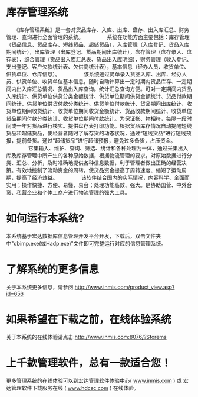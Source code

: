 # 库存管理系统

　　《库存管理系统》是一套对货品库存、入库、出库、盘存、出入库汇总、财务管理、查询进行全面管理的系统。
　　
　　系统在功能方面主要包括：库存管理（货品信息、货品库存、短线货品、超储货品），入库管理（入库登记、货品入库期间统计），出库管理（出库登记、货品期间出库统计），盘存管理（盘存录入、盘存表），综合管理（货品出入库汇总表、货品出入库明细），财务管理（收入登记、支出登记、客户欠款统计表、欠供商统计表），基本信息（经办人员、收货单位、供货单位、仓库信息）。
　　
　　该系统通过简单录入货品入库、出库、经办人员、供货单位、收货单位基本信息，随时自动计算出一定时期内货品库存、一定期间内出入库汇总情况、货品出入库查询。统计汇总查询方便。可对一定期间内货品入库统计、供货单位供货分类金额统计、供货单位期间供货金额统计、货品付款期间统计、供货单位供货付款分类统计、供货单位付款统计、货品期间出库统计、收货单位期间收货统计、收货单位期间收货金额统计、货品收款期间统计、收货单位货品期间付款分类统计、收货单位期间付款统计。为保证帐、物相符，每隔一段时间或一年对货品进行核实。提供盘存表打印功能。根据货品库存情况自动提醒短线货品和超储货品，使经营者随时了解存货的动态状况，通过“短线货品”进行短线预报，提前备货。通过“超储货品”进行超储预报，避免过多备货，占压资金。
　　
　　它集输入、维护、查询、筛选、统计和各种处理为一体，通过采集出入库及库存管理中所产生的各种原始数据，根据物流管理的要求，对原始数据进行分类、汇总、分析，及时准确地提供各种信息数据，利于管理者做出正确的经营决策。有效地控制了流动资金的周转，使货品资金提高了周转速度、缩短了运动周期，提高了经济效益。
　　
　　该软件结合国内的实际情况，内容科学、全面而实用；操作快捷、方便、易懂、易会；处理功能高效、强大。是协助国营、中外合资、私营企业和个体工商户进行物流管理的强大工具。
　　
# 如何运行本系统?

本系统基于宏达数据库信息管理开发平台开发，下载后，双击文件夹中"dbimp.exe(或Hadp.exe)"文件即可完整运行对应的信息管理系统。

# 了解系统的更多信息

关于本系统更多信息，请参阅:http://www.inmis.com/product_view.asp?id=656

# 如果希望在下载之前，在线体验系统

关于本系统的在线体验请点击:http://www.inmis.com:8076/?Storems

# 上千款管理软件，总有一款适合您！

更多管理系统的在线体验可以到宏达管理软件体验中心( www.inmis.com ) 或 宏达管理软件下载服务在线 ( www.hdcsc.com ) 在线体验。

